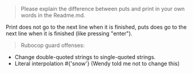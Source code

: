 > Please explain the difference between puts and print in your own words in the Readme.md.

Print does not go to the next line when it is finished, puts does go to the next line when it is finished (like pressing "enter").

> Rubocop guard offenses:

- Change double-quoted strings to single-quoted strings.
- Literal interpolation #{'snow'} (Wendy told me not to change this)